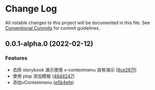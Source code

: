 # Change Log

All notable changes to this project will be documented in this file.
See [Conventional Commits](https://conventionalcommits.org) for commit guidelines.

## 0.0.1-alpha.0 (2022-02-12)


### Features

* 去除 storybook 演示使用 v-contextmenu 自带演示 ([9ce287f](https://github.com/Liubasara/CustomUI/commit/9ce287f989b2a8e7261112b6d9c57770bf634b3e))
* 使用 plop 添加模板 ([4848247](https://github.com/Liubasara/CustomUI/commit/4848247e675e593871e4761db89f45c02b8bde8c))
* 添加vContextmenu ([e5b4efe](https://github.com/Liubasara/CustomUI/commit/e5b4efeffd0168dd911e4f8a0874b23d6378b3f3))
